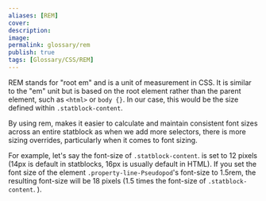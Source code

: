 ```yaml
---
aliases: [REM]
cover: 
description: 
image: 
permalink: glossary/rem
publish: true
tags: [Glossary/CSS/REM]
---
```


REM stands for "root em" and is a unit of measurement in CSS. It is similar to the "em" unit but is based on the root element rather than the parent element, such as `<html>` or `body {}`. In our case, this would be the size defined within `.statblock-content`. 

By using rem, makes it easier to calculate and maintain consistent font sizes across an entire statblock as when we add more selectors, there is more sizing overrides, particularly when it comes to font sizing. 

For example, let's say the font-size of `.statblock-content`.  is set to 12 pixels (14px is default in statblocks, 16px is usually default in HTML). If you set the font size of the element `.property-line-Pseudopod`'s font-size to 1.5rem, the resulting font-size will be 18 pixels (1.5 times the font-size of `.statblock-content`. ).


